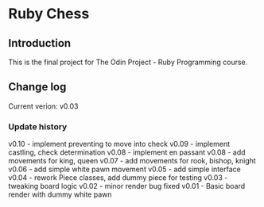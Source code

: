 # Ruby Chess

## Introduction

This is the final project for The Odin Project - Ruby Programming course.

## Change log

Current verion: v0.03

### Update history

v0.10 - implement preventing to move into check
v0.09 - implement castling, check determination
v0.08 - implement en passant
v0.08 - add movements for king, queen
v0.07 - add movements for rook, bishop, knight
v0.06 - add simple white pawn movement
v0.05 - add simple interface
v0.04 - rework Piece classes, add dummy piece for testing
v0.03 - tweaking board logic
v0.02 - minor render bug fixed
v0.01 - Basic board render with dummy white pawn 